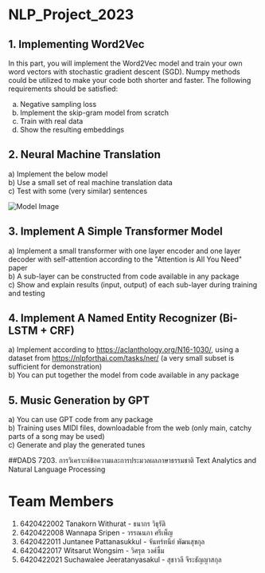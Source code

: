  
</head>
<body>
  <h1>NLP_Project_2023</h1>
  <h2>1. Implementing Word2Vec</h2>
  <p>
    In this part, you will implement the Word2Vec model and train your own word vectors with stochastic gradient descent (SGD). Numpy methods could be utilized to make your code both shorter and faster. The following requirements should be satisfied:
  </p>
  <ol type="a">
    <li>Negative sampling loss</li>
    <li>Implement the skip-gram model from scratch</li>
    <li>Train with real data</li>
    <li>Show the resulting embeddings</li>
  </ol>
  
  <h2>2. Neural Machine Translation</h2>
  <p>
    a) Implement the below model
    <br>
    b) Use a small set of real machine translation data
    <br>
    c) Test with some (very similar) sentences
  </p>
  <img src="https://github.com/Hakulani/NLP_Proejct_2023/assets/61573397/7bd01a3f-534d-4b0b-b0bb-cbf057ea5b8d" alt="Model Image">

  <h2>3. Implement A Simple Transformer Model</h2>
  <p>
    a) Implement a small transformer with one layer encoder and one layer decoder with self-attention according to the "Attention is All You Need" paper
    <br>
    b) A sub-layer can be constructed from code available in any package
    <br>
    c) Show and explain results (input, output) of each sub-layer during training and testing
  </p>

  <h2>4. Implement A Named Entity Recognizer (Bi-LSTM + CRF)</h2>
  <p>
    a) Implement according to <a href="https://aclanthology.org/N16-1030/">https://aclanthology.org/N16-1030/</a>, using a dataset from <a href="https://nlpforthai.com/tasks/ner/">https://nlpforthai.com/tasks/ner/</a> (a very small subset is sufficient for demonstration)
    <br>
    b) You can put together the model from code available in any package
  </p>

  <h2>5. Music Generation by GPT</h2>
  <p>
    a) You can use GPT code from any package
    <br>
    b) Training uses MIDI files, downloadable from the web (only main, catchy parts of a song may be used)
    <br>
    c) Generate and play the generated tunes
  </p>
</body>
</html>
<html>
<head>
  <title>Team Members</title>
 
 ##DADS 7203. การวิเคราะห์ข้อความและการประมวลผลภาษาธรรมชาติ Text Analytics and Natural Language Processing
</head>
<body>
  <h1>Team Members</h1>
  <ol>
    <li>6420422002 Tanakorn Withurat - ธนากร วิธุรัติ</li>
    <li>6420422008 Wannapa Sripen - วรรณนภา ศรีเพ็ญ</li>
    <li>6420422011 Juntanee Pattanasukkul - จันทร์ทนีย์ พัฒนสุขกุล</li>
    <li>6420422017 Witsarut Wongsim - วิศรุต วงศ์ซิ้ม</li>
    <li>6420422021 Suchawalee Jeeratanyasakul - สุชาวลี จีระธัญญาสกุล</li>
  </ol>
</body>
</html>
